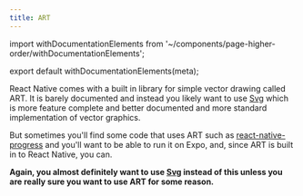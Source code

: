 ```yaml
---
title: ART
---
```


import withDocumentationElements from '~/components/page-higher-order/withDocumentationElements';

export default withDocumentationElements(meta);

React Native comes with a built in library for simple vector drawing called ART. It is barely documented and instead you likely want to use [Svg](../svg/) which is more feature complete and better documented and more standard implementation of vector graphics.

But sometimes you'll find some code that uses ART such as [react-native-progress](https://github.com/oblador/react-native-progress) and you'll want to be able to run it on Expo, and, since ART is built in to React Native, you can.

**Again, you almost definitely want to use [Svg](../svg/) instead of this unless you are really sure you want to use ART for some reason.**
